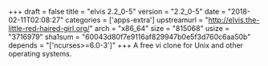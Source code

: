 +++
draft = false
title = "elvis 2.2_0-5"
version = "2.2_0-5"
date = "2018-02-11T02:08:27"
categories = ['apps-extra']
upstreamurl = "http://elvis.the-little-red-haired-girl.org/"
arch = "x86_64"
size = "815068"
usize = "3716979"
sha1sum = "60043d80f7e9116af829947b0e5f3d760c6aa50b"
depends = "['ncurses>=6.0-3']"
+++
A free vi clone for Unix and other operating systems.